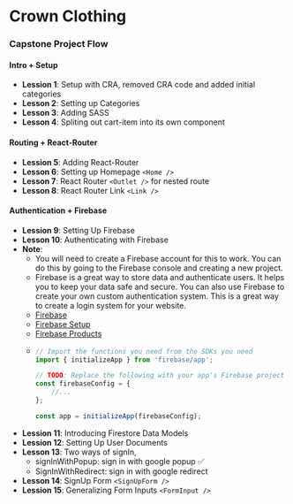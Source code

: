 # Crown Clothing
### Capstone Project Flow
#### Intro + Setup
- __Lession 1__: Setup with CRA, removed CRA code and added initial categories
- __Lesson 2__: Setting up Categories
- __Lesson 3__: Adding SASS
- __Lesson 4__: Spliting out cart-item into its own component
#### Routing + React-Router
- __Lession 5__: Adding React-Router
- __Lesson 6__: Setting up Homepage `<Home />`
- __Lesson 7__: React Router `<Outlet />` for nested route
- __Lesson 8__: React Router Link `<Link />` 

#### Authentication + Firebase
- __Lession 9__: Setting Up Firebase
- __Lesson 10__: Authenticating with Firebase
- __Note__:
  - You will need to create a Firebase account for this to work.  You can do this by going to the Firebase console and creating a new project.
  - Firebase is a great way to store data and authenticate users. It helps you to keep your data safe and secure. You can also use Firebase to create your own custom authentication system. This is a great way to create a login system for your website.
  - [Firebase](https://firebase.google.com/)
  - [Firebase Setup](https://firebase.google.com/docs/web/setup)
  - [Firebase Products](https://firebase.google.com/docs/web/setup#available-libraries)
  - ```js // Firebase Setup
    // Import the functions you need from the SDKs you need
    import { initializeApp } from 'firebase/app';

    // TODO: Replace the following with your app's Firebase project configuration
    const firebaseConfig = {
        //...
    };

    const app = initializeApp(firebaseConfig);
    ```
- __Lession 11__: Introducing Firestore Data Models
- __Lession 12__: Setting Up User Documents
- __Lesson 13__: Two ways of signIn,
    - signInWithPopup: sign in with google popup ✅
    - SignInWithRedirect: sign in with google redirect
- __Lesson 14__: SignUp Form `<SignUpForm />`
- __Lession 15__: Generalizing Form Inputs `<FormInput />`